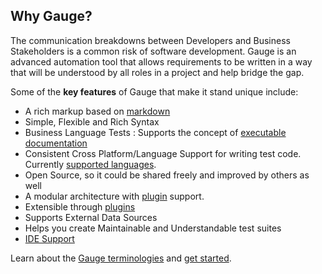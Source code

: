 ## Why Gauge?


The communication breakdowns between Developers and Business Stakeholders is a common risk of software development. Gauge is an advanced automation tool that allows requirements to be written in a way that will be understood by all roles in a project and help bridge the gap.

Some of the **key features** of Gauge that make it stand unique include:

* A rich markup based on [markdown](https://en.wikipedia.org/wiki/Markdown)
* Simple, Flexible and Rich Syntax
* Business Language Tests : Supports the concept of [executable documentation](advanced_readings/living_documentation.md)
* Consistent Cross Platform/Language Support for writing test code. Currently [supported languages](installations/install_language_runners.md).
* Open Source, so it could be shared freely and improved by others as well
* A modular architecture with [plugin](plugins/README.md) support.
* Extensible through [plugins](plugins/README.md)
* Supports External Data Sources
* Helps you create Maintainable and Understandable test suites
* [IDE Support](ide_support/README.md)

Learn about the [Gauge terminologies](gauge_terminologies/README.md) and [get started](getting_started/README.md).
